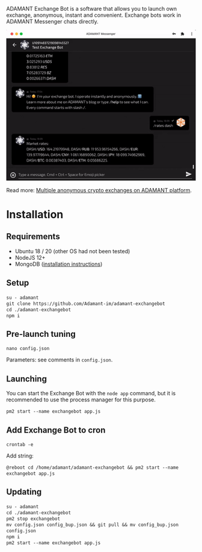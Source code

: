 ADAMANT Exchange Bot is a software that allows you to launch own exchange, anonymous, instant and convenient. Exchange bots work in ADAMANT Messenger chats directly.

![Exchanging Dash to Ethereum](./assets/Exchanger-Dash-480-2x.gif)

Read more: [Multiple anonymous crypto exchanges on ADAMANT platform](https://medium.com/adamant-im/multiple-anonymous-crypto-exchanges-on-adamant-platform-11a607be0a9b).

# Installation

## Requirements

* Ubuntu 18 / 20 (other OS had not been tested)
* NodeJS 12+
* MongoDB ([installation instructions](https://docs.mongodb.com/manual/tutorial/install-mongodb-on-ubuntu/))

## Setup

```
su - adamant
git clone https://github.com/Adamant-im/adamant-exchangebot
cd ./adamant-exchangebot
npm i
```

## Pre-launch tuning

```
nano config.json
```

Parameters: see comments in `config.json`.

## Launching

You can start the Exchange Bot with the `node app` command, but it is recommended to use the process manager for this purpose.

```
pm2 start --name exchangebot app.js
```

## Add Exchange Bot to cron

```
crontab -e
```

Add string:

```
@reboot cd /home/adamant/adamant-exchangebot && pm2 start --name exchangebot app.js
```

## Updating

```
su - adamant
cd ./adamant-exchangebot
pm2 stop exchangebot
mv config.json config_bup.json && git pull && mv config_bup.json config.json
npm i
pm2 start --name exchangebot app.js
```
